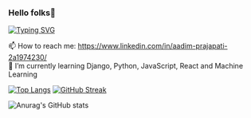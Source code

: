 ### Hello folks👋
[![Typing SVG](https://readme-typing-svg.demolab.com?font=poppins&size=40&pause=1000&color=48CAF7&random=false&width=540&height=65&lines=I'm+Aadim+Prajapati;Nice+to+meet+you+guys)](https://git.io/typing-svg)

📫 How to reach me: https://www.linkedin.com/in/aadim-prajapati-2a1974230/ <br>
🌱 I’m currently learning Django, Python, JavaScript, React and Machine Learning

[![Top Langs](https://github-readme-stats.vercel.app/api/top-langs/?username=PR7175Z&layout=compact&card_width=340&card_height=160&title_color=ffffff&bg_color=1B1A55&hide_border=true&text_color=ffffff)](https://github.com/anuraghazra/github-readme-stats)
[![GitHub Streak](https://streak-stats.demolab.com/?user=PR7175Z&currStreakNum=2FD3EB&fire=pink&card_width=500&card_height=160&theme=dark&background=1B1A55&hide_border=true&sideLabels=fff&date_format=[Y.]n.j)](https://git.io/streak-stats)


![Anurag's GitHub stats](https://github-readme-stats.vercel.app/api?username=PR7175Z&show_icons=true&theme=transparent&bg_color=1B1A55&title_color=fff&text_color=fff&icon_color=fb8c00&hide_border=true)
<!--
**PR7175Z/PR7175Z** is a ✨ _special_ ✨ repository because its `README.md` (this file) appears on your GitHub profile.

Here are some ideas to get you started:

- 🔭 I’m currently working on ...
- 🌱 I’m currently learning ...
- 👯 I’m looking to collaborate on ...
- 🤔 I’m looking for help with ...
- 💬 Ask me about ...
- 📫 How to reach me: ...
- 😄 Pronouns: ...
- ⚡ Fun fact: ...
-->
